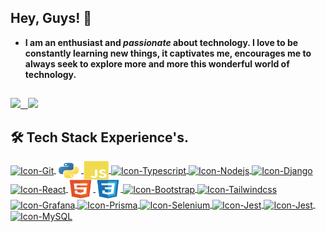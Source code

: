 ## Hey, Guys! :no_good:

- <strong> I am an enthusiast and <i> passionate </i> about technology. I love to be constantly learning new things, it captivates me, encourages me to always seek to explore more and more this wonderful world of technology. </strong> 

## 

<!-- Stats of profile -->
<div>
  <a href="https://github.com/vihugoos">
    <img height="185em" src="https://github-readme-stats.vercel.app/api?username=vihugoos&show_icons=true&theme=dracula&include_all_commits=true&count_private=true"/>
    &nbsp; 
    <img height="185em" src="https://github-readme-stats.vercel.app/api/top-langs/?username=vihugoos&layout=compact&langs_count=7&theme=dracula"/>
  </a>
</div>

## 🛠 Tech Stack Experience's. 
 
<!-- Tech Stack Experience's --> 
<div style="display: inline_block">
  
  <!-- Icon Git -->
  <a href="https://git-scm.com/"> 
    <img align="center" alt="Icon-Git" width="50" height="60" src="https://cdn.jsdelivr.net/gh/devicons/devicon/icons/git/git-plain-wordmark.svg"> 
  </a>
  
  <!-- Icon Python --> 
  <a href="https://www.python.org/"> 
    <img align="center" alt="Icon-Python" width="40" height="30" src="https://raw.githubusercontent.com/devicons/devicon/master/icons/python/python-original.svg"> 
  </a>
  <!-- Icon Javascript -->
  <a href="https://developer.mozilla.org/en-US/docs/Web/JavaScript"> 
    <img align="center" alt="Icon-Javascript" height="30" width="40" src="https://raw.githubusercontent.com/devicons/devicon/master/icons/javascript/javascript-plain.svg">
  </a>
  <!-- Icon Typescript -->
  <a href="https://www.typescriptlang.org/">
    <img align="center" alt="Icon-Typescript" height="30" width="40" src="https://cdn.jsdelivr.net/gh/devicons/devicon/icons/typescript/typescript-original.svg">
  <a/>
  <!-- Icon Nodejs-->
  <a href="https://nodejs.org/en/">
    <img align="center" alt="Icon-Nodejs" height="35" src="https://cdn.jsdelivr.net/gh/devicons/devicon/icons/nodejs/nodejs-original.svg">
  </a>
  <!-- Icon Django -->
  <a href="https://www.djangoproject.com/">
    <img align="center" alt="Icon-Django" height="30" width="40" src="https://cdn.jsdelivr.net/gh/devicons/devicon/icons/django/django-plain.svg">
  </a>
   <!-- Icon React -->
  <a href="https://reactjs.org/"> 
     <img align="center" alt="Icon-React" height="30" width="45" src="https://cdn.jsdelivr.net/gh/devicons/devicon/icons/react/react-original.svg">
  </a>
  <!-- Icon HTML5 -->
  <a href="https://developer.mozilla.org/en-US/docs/Web/HTML">
    <img align="center" alt="Icon-HTML5" height="30" width="40" src="https://raw.githubusercontent.com/devicons/devicon/master/icons/html5/html5-original.svg">
  </a>
  <!-- Icon CSS3 -->
  <a href="https://developer.mozilla.org/en-US/docs/Web/CSS">
    <img align="center" alt="Icon-CSS3" height="30" width="40" src="https://raw.githubusercontent.com/devicons/devicon/master/icons/css3/css3-original.svg">
  </a>
  <!-- Icon Bootstrap -->
  <a href="https://getbootstrap.com/">
    <img align="center" alt="Icon-Bootstrap" height="35" width="40" src="https://cdn.jsdelivr.net/gh/devicons/devicon/icons/bootstrap/bootstrap-plain.svg">
  </a>
  <!-- Icon Tailwindcss -->
  <a href="https://tailwindcss.com/">
    <img align="center" alt="Icon-Tailwindcss" height="35" width="40" src="https://cdn.jsdelivr.net/gh/devicons/devicon/icons/tailwindcss/tailwindcss-plain.svg">
  </a>
  <!-- Icon Grafana -->
  <a href="https://grafana.com/">
    <img align="center" alt="Icon-Grafana" height="30" width="45" src="https://cdn.jsdelivr.net/gh/devicons/devicon/icons/grafana/grafana-original.svg">
  </a>
  <!-- Icon Prisma -->
  <a href="https://www.mysql.com/">
    <img align="center" alt="Icon-Prisma" height="30" src="https://d2eip9sf3oo6c2.cloudfront.net/tags/images/000/001/287/square_480/prismaHD.png">
  </a> 
  <!-- Icon Selenium -->
  <a href="https://www.selenium.dev/">
    <img align="center" alt="Icon-Selenium" height="30" width="45" src="https://cdn.jsdelivr.net/gh/devicons/devicon/icons/selenium/selenium-original.svg">
  </a>
  <!-- Icon Jest -->
  <a href="https://jestjs.io/pt-BR/"> 
    <img align="center" alt="Icon-Jest" height="30" width="45" src="https://cdn.jsdelivr.net/gh/devicons/devicon/icons/jest/jest-plain.svg">
  </a>
  <!-- Icon Postgresql -->
  <a href="https://jestjs.io/pt-BR/"> 
    <img align="center" alt="Icon-Jest" height="38" width="38" src="https://cdn.jsdelivr.net/gh/devicons/devicon/icons/postgresql/postgresql-plain.svg">
  </a>
  &nbsp; 
  <!-- Icon MySQL -->
  <a href="https://www.mysql.com/">
    <img align="center" alt="Icon-MySQL" height="65" width="65" src="https://cdn.jsdelivr.net/gh/devicons/devicon/icons/mysql/mysql-original-wordmark.svg">
  </a>
</div>
